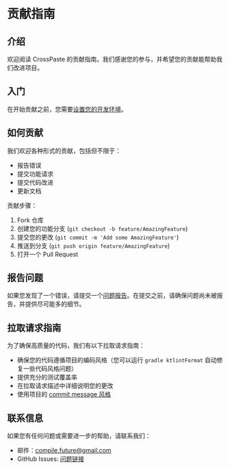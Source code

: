 # 贡献指南

## 介绍
欢迎阅读 CrossPaste 的贡献指南。我们感谢您的参与，并希望您的贡献能帮助我们改进项目。

## 入门
在开始贡献之前，您需要[设置您的开发环境](https://github.com/CrossPaste/crosspaste-desktop?tab=readme-ov-file#-getting-started-with-development)。

## 如何贡献
我们欢迎各种形式的贡献，包括但不限于：

- 报告错误
- 提交功能请求
- 提交代码改进
- 更新文档

贡献步骤：

1. Fork 仓库
2. 创建您的功能分支 (`git checkout -b feature/AmazingFeature`)
3. 提交您的更改 (`git commit -m 'Add some AmazingFeature'`)
4. 推送到分支 (`git push origin feature/AmazingFeature`)
5. 打开一个 Pull Request

## 报告问题
如果您发现了一个错误，请提交一个[问题报告](https://github.com/CrossPaste/crosspaste-desktop/issues/new?assignees=&labels=bug&projects=&template=bug.yml)。在提交之前，请确保问题尚未被报告，并提供尽可能多的细节。

## 拉取请求指南
为了确保高质量的代码，我们有以下拉取请求指南：

- 确保您的代码遵循项目的编码风格（您可以运行 `gradle ktlintFormat` 自动修复一些代码风格问题）
- 提供充分的测试覆盖率
- 在拉取请求描述中详细说明您的更改
- 使用项目的 [commit message 风格](CommitMessage.md)

## 联系信息
如果您有任何问题或需要进一步的帮助，请联系我们：

- 邮件：compile.future@gmail.com
- GitHub Issues: [问题链接](https://github.com/CrossPaste/crosspaste-desktop/issues)